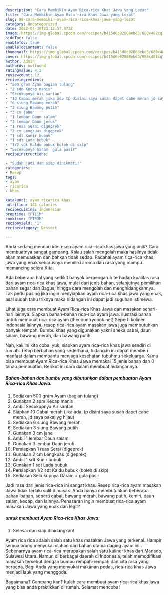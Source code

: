 ```yaml
---
description: "Cara Membikin Ayam Rica-rica Khas Jawa yang Lezat"
title: "Cara Membikin Ayam Rica-rica Khas Jawa yang Lezat"
slug: 98-cara-membikin-ayam-rica-rica-khas-jawa-yang-lezat
category: Uncategorized
date: 2022-04-30T23:12:57.873Z
image: https://img-global.cpcdn.com/recipes/b415d6e92808ebd3/680x482cq70/ayam-rica-rica-khas-jawa-foto-resep-utama.jpg
hideToc: false
enableToc: true
enableTocContent: false
thumbnail: https://img-global.cpcdn.com/recipes/b415d6e92808ebd3/680x482cq70/ayam-rica-rica-khas-jawa-foto-resep-utama.jpg
cover: https://img-global.cpcdn.com/recipes/b415d6e92808ebd3/680x482cq70/ayam-rica-rica-khas-jawa-foto-resep-utama.jpg
author: Admin
authorAv: notfound
ratingvalue: 4.2
reviewcount: 12
recipeingredient:
- "500 gram Ayam bagian tulang"
- "2 sdm Kecap manis"
- "Secukupnya Air santan"
- "10 Cabai merah jika ada tp disini saya susah dapet cabe merah jd saya pakai yg hijau"
- "6 siung Bawang merah"
- "3 siung Bawang putih"
- "3 cm jahe"
- "1 lembar Daun salam"
- "3 lembar Daun jeruk"
- "1 ruas Serai digeprek"
- "2 cm Lengkuas digeprek"
- "1 sdt Kunir bubuk"
- "1 sdt Lada bubuk"
- "1/2 sdt Kaldu bubuk boleh di skip"
- "Secukupnya Garam  gula pasir"
recipeinstructions:

- "Sudah jadi dan siap dinikmati!"
categories:
- Resep
tags:
- ayam
- ricarica
- khas

katakunci: ayam ricarica khas 
nutrition: 141 calories
recipecuisine: Indonesian
preptime: "PT11M"
cooktime: "PT53M"
recipeyield: "1"
recipecategory: Dessert

---
```





Anda sedang mencari ide resep ayam rica-rica khas jawa yang unik? Cara membuatnya sangat gampang. Kalau salah mengolah maka hasilnya tidak akan memuaskan dan bahkan tidak sedap. Padahal ayam rica-rica khas jawa yang enak seharusnya memiliki aroma dan rasa yang mampu memancing selera Kita.





Ada beberapa hal yang sedikit banyak berpengaruh terhadap kualitas rasa dari ayam rica-rica khas jawa, mulai dari jenis bahan, selanjutnya pemilihan bahan segar dan Bagus, hingga cara mengolah dan menghidangkannya. Tak perlu pusing jika ingin menyiapkan ayam rica-rica khas jawa yang enak,      asal sudah tahu triknya maka hidangan ini dapat jadi suguhan istimewa.














Lihat juga cara membuat Ayam Rica-rica Khas Jawa dan masakan sehari-hari lainnya. Siapkan bahan-bahan rica-rica ayam jawa. ilustrasi bahan untuk membuat rica-rica ayam (thecountrycook.net) Seperti kuliner Indonesia lainnya, resep rica-rica ayam masakan jawa juga membutuhkan banyak rempah. Bumbu khas yang digunakan yakni aneka cabai, daun salam, bawang merah, dan bawang putih.






Nah, kali ini kita coba, yuk, siapkan ayam rica-rica khas jawa sendiri di rumah. Tetap berbahan yang sederhana, hidangan ini dapat memberi manfaat dalam membantu menjaga kesehatan tubuhmu sekeluarga. Kamu bisa membuat Ayam Rica-rica Khas Jawa memakai 15 jenis bahan dan 0 tahap pembuatan. Berikut ini cara dalam membuat hidangannya.

<!--inarticleads1-->

##### Bahan-bahan dan bumbu yang dibutuhkan dalam pembuatan Ayam Rica-rica Khas Jawa:

1. Sediakan 500 gram Ayam (bagian tulang)
1. Gunakan 2 sdm Kecap manis
1. Ambil Secukupnya Air santan
1. Siapkan 10 Cabai merah (jika ada, tp disini saya susah dapet cabe merah, jd saya pakai yg hijau)
1. Sediakan 6 siung Bawang merah
1. Sediakan 3 siung Bawang putih
1. Gunakan 3 cm jahe
1. Ambil 1 lembar Daun salam
1. Gunakan 3 lembar Daun jeruk
1. Persiapkan 1 ruas Serai (digeprek)
1. Gunakan 2 cm Lengkuas (digeprek)
1. Ambil 1 sdt Kunir bubuk
1. Gunakan 1 sdt Lada bubuk
1. Persiapkan 1/2 sdt Kaldu bubuk (boleh di skip)
1. Sediakan Secukupnya Garam + gula pasir


Jadi rasa dari jenis rica-rica ini sangat khas. Resep rica-rica ayam masakan Jawa tidak terlalu sulit dimasak. Anda hanya membutuhkan beberapa bahan-bahan, seperti cabai, bawang merah, bawang putih, kemiri, daun salam, kecap, dan lainnya. Penasaran ingin membuat rica-rica ayam masakan Jawa yang enak dan legit? 

<!--inarticleads2-->

#####  untuk membuat Ayam Rica-rica Khas Jawa:


1. Selesai dan siap dihidangkan!

Ayam rica rica adalah salah satu khas masakan Jawa yang terkenal. Hampir semua orang menyukai olahan dari bahan utama daging ayam ini.. Sebenarnya ayam rica-rica merupakan salah satu kuliner khas dari Manado, Sulawesi Utara. Namun di berbagai daerah di Indonesia, telah memodifikasi masakan tersebut dengan bumbu rempah-rempah dan cita rasa yang berbeda. Bagi Anda yang menyukai makanan pedas, rica-rica khas Jawa menjadi lauk yang menggoda. 

Bagaimana? Gampang kan? Itulah cara membuat ayam rica-rica khas jawa yang bisa anda praktikkan di rumah. Selamat mencoba!
